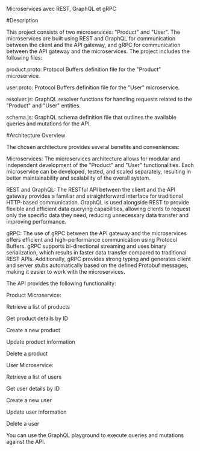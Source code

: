 Microservices avec REST, GraphQL et gRPC

#Description

This project consists of two microservices: "Product" and "User". The microservices are built using REST and GraphQL for communication between the client and the API gateway, and gRPC for communication between the API gateway and the microservices. The project includes the following files:

product.proto: Protocol Buffers definition file for the "Product" microservice.

user.proto: Protocol Buffers definition file for the "User" microservice.

resolver.js: GraphQL resolver functions for handling requests related to the "Product" and "User" entities.

schema.js: GraphQL schema definition file that outlines the available queries and mutations for the API.

#Architecture Overview

The chosen architecture provides several benefits and conveniences:

Microservices: The microservices architecture allows for modular and independent development of the "Product" and "User" functionalities. Each microservice can be developed, tested, and scaled separately, resulting in better maintainability and scalability of the overall system.

REST and GraphQL: The RESTful API between the client and the API gateway provides a familiar and straightforward interface for traditional HTTP-based communication. GraphQL is used alongside REST to provide flexible and efficient data querying capabilities, allowing clients to request only the specific data they need, reducing unnecessary data transfer and improving performance.

gRPC: The use of gRPC between the API gateway and the microservices offers efficient and high-performance communication using Protocol Buffers. gRPC supports bi-directional streaming and uses binary serialization, which results in faster data transfer compared to traditional REST APIs. Additionally, gRPC provides strong typing and generates client and server stubs automatically based on the defined Protobuf messages, making it easier to work with the microservices.


The API provides the following functionality:

Product Microservice:

Retrieve a list of products

Get product details by ID

Create a new product

Update product information

Delete a product

User Microservice:

Retrieve a list of users

Get user details by ID

Create a new user

Update user information

Delete a user

You can use the GraphQL playground to execute queries and mutations against the API.
